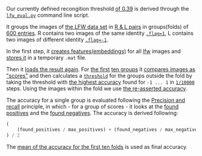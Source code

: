 Our currently defined recongition threshold [of 0.39](./config.py#L51-L52) is derived through the [`lfw_eval.py`](./lfw_eval.py) command line script.

It groups the images of [the LFW data set](http://vis-www.cs.umass.edu/lfw/#resources) in [R & L pairs](./lfw_eval.py#L24-L33) in groups(folds) of [600 entries](./lfw_eval.py#L27). R contains two images of the same identity [`.flag=1`](./lfw_eval.py#L28), L contains two images of different identity [`.flag=-1`](./lfw_eval.py#L33).

In the first step, it [creates features(embeddings)](./lfw_eval.py#L113-L115) for all [lfw](http://vis-www.cs.umass.edu/lfw/) images and [stores it](./lfw_eval.py#L128) in a temporary `.mat` file.

Then it [loads the result again](./lfw_eval.py#L62). For [the first](./lfw_eval.py#L63) [ten groups](./lfw_eval.py#L70) it [compares images as "scores"](./lfw_eval.py#L80) and then calculates a [`threshold`](./lfw_eval.py#L81) for the groups outside the fold by taking the threshold with [the highest accuracy](./lfw_eval.py#L55) found for `-1 ... 1` in [`1/10000`](./lfw_eval.py#L81) steps. Using the images within the fold we use [the re-asserted accuracy](./lfw_eval.py#L82).

The accuracy for a single group is evaluated following the [Precision and recall](https://en.wikipedia.org/wiki/Precision_and_recall) principle, in which - for a group of scores - it looks at the [found positives](./lfw_eval.py#L44) and the [found negatives](./lfw_eval.py#L45). The accuracy is derived following:

```python
(
    (found_positives / max_positives) + (found_negatives / max_negatives)
) / 2
```

The [mean of the accuracy for the first ten folds](./lfw_eval.py#L147) is used as final accuracy.
